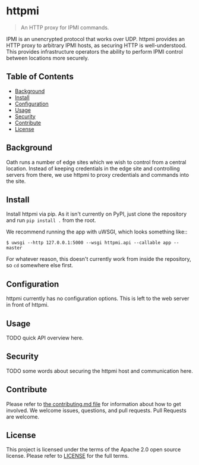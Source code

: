 # httpmi
> An HTTP proxy for IPMI commands.

IPMI is an unencrypted protocol that works over UDP. httpmi provides an
HTTP proxy to arbitrary IPMI hosts, as securing HTTP is well-understood. This
provides infrastructure operators the ability to perform IPMI control between
locations more securely.

## Table of Contents

- [Background](#background)
- [Install](#install)
- [Configuration](#configuration)
- [Usage](#usage)
- [Security](#security)
- [Contribute](#contribute)
- [License](#license)

## Background

Oath runs a number of edge sites which we wish to control from a central
location.  Instead of keeping credentials in the edge site and controlling
servers from there, we use httpmi to proxy credentials and commands into the
site.

## Install

Install httpmi via pip. As it isn't currently on PyPI, just clone the
repository and run `pip install .` from the root.

We recommend running the app with uWSGI, which looks something like::

    $ uwsgi --http 127.0.0.1:5000 --wsgi httpmi.api --callable app --master

For whatever reason, this doesn't currently work from inside the repository,
so `cd` somewhere else first.

## Configuration

httpmi currently has no configuration options. This is left to the web
server in front of httpmi.

## Usage

TODO quick API overview here.

## Security

TODO some words about securing the httpmi host and communication here.

## Contribute

Please refer to [the contributing.md file](Contributing.md) for information
about how to get involved. We welcome issues, questions, and pull requests.
Pull Requests are welcome.

## License

This project is licensed under the terms of the Apache 2.0 open source license.
Please refer to [LICENSE](LICENSE) for the full terms.
